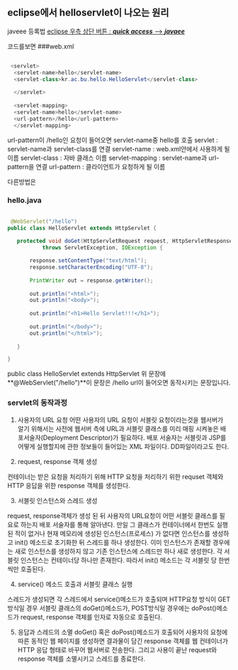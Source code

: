 ## eclipse에서 helloservlet이 나오는 원리

javeee 등록법
<u>eclipse 우측 상단 버튼 : **_quick access_** --> **_javaee_**</u>

코드를보면 
###web.xml
```java 

 <servlet>
  <servlet-name>hello</servlet-name>
  <servlet-class>kr.ac.bu.hello.HelloServlet</servlet-class>
  
  </servlet>
  
  <servlet-mapping>
  <servlet-name>hello</servlet-name>
  <url-pattern>/hello</url-pattern>
  </servlet-mapping>
  ```
  url-pattern이 /hello인 요청이 들어오면 servlet-name중 hello를 호출
  servlet         : servlet-name과 servlet-class를 연결
  servlet-name    : web.xml안에서 사용하게 될 이름
  servlet-class   : 자바 클래스 이름
  servlet-mapping : servlet-name과 url-pattern을 연결
  url-pattern     : 클라이언트가 요청하게 될 이름

  다른방법은
 ### hello.java
 ```java
 
  @WebServlet("/hello")
public class HelloServlet extends HttpServlet {
	
	protected void doGet(HttpServletRequest request, HttpServletResponse response)
			throws ServletException, IOException {

		response.setContentType("text/html");
		response.setCharacterEncoding("UTF-8");
		
		PrintWriter out = response.getWriter();
		
		out.println("<html>");
		out.println("<body>");
		
		out.println("<h1>Hello Servlet!!!</h1>");
		
		out.println("</body>");
		out.println("</html>");
		
	}

}
```
public class HelloServlet extends HttpServlet 
위 문장에
**@WebServlet("/hello")**이 문장은 /hello url이 들어오면 동작시키는 문장입니다.

### servlet의 동작과정
1. 사용자의 URL 요청 
 어떤 사용자의 URL 요청이 서블릿 요청이라는것을 웹서버가 알기 위해서는 사전에 웹서버 측에 URL과 서블릿 클래스를 미리 매핑 시켜놓은 배포서술자(Deployment Descriptor)가 필요하다. 배포 서술자는 서블릿과 JSP를 어떻게 실행할지에 관한 정보들이 들어있는 XML 파일이다. DD파일이라고도 한다.
 
2. request, response 객체 생성

 컨테이너는 받은 요청을 처리하기 위해 HTTP 요청을 처리하기 위한 requset 객체와 HTTP 응답을 위한 response 객체를 생성한다.
 
3. 서블릿 인스턴스와 스레드 생성

 request, response객체가 생성 된 뒤 사용자의 URL요청이 어떤 서블릿 클래스를 필요로 하는지 배포 서술자를 통해 알아낸다. 만일 그 클래스가 컨테이너에서 한번도 실행된 적이 없거나 현재 메모리에 생성된 인스턴스(프로세스) 가 없다면 인스턴스를 생성하고 init() 메소드로 초기화한 뒤 스레드를 하나 생성한다.
 이미 인스턴스가 존재할 경우에는 새로 인스턴스를 생성하지 않고 기존 인스턴스에 스레드만 하나 새로 생성한다. 각 서블릿 인스턴스는 컨테이너당 하나만 존재한다. 따라서 init() 메소드는 각 서블릿 당 한번씩만 호출된다.
 
4. service() 메소드 호출과 서블릿 클래스 실행

 스레드가 생성되면 각 스레드에서 service()메소드가 호출되며 HTTP요청 방식이 GET방식일 경우 서블릿 클래스의 doGet()메소드가, POST방식일 경우에는 doPost()메소드가 request, response 객체를 인자로 자동으로 호출된다.
 
5. 응답과 스레드의 소멸
 doGet() 혹은 doPost()메소드가 호출되어 사용자의 요청에 따른 동적인 웹 페이지를 생성하면 결과물이 담긴 response 객체를 웹 컨테이너가 HTTP 응답 형태로 바꾸어 웹서버로 전송한다. 그리고 사용이 끝난 request와 response 객체를 소멸시키고 스레드를 종료한다.


